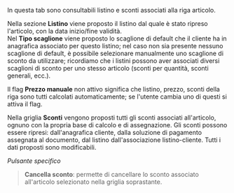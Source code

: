 In questa tab sono consultabili listino e sconti associati alla riga articolo.     

Nella sezione **Listino** viene proposto il listino dal quale è stato ripreso l'articolo, con la data inizio/fine validità.     
Nel **Tipo scaglione** viene proposto lo scaglione di default che il cliente ha in anagrafica associato per questo listino; nel caso non sia presente nessuno scaglione di default, è possibile selezionare manualmente uno scaglione di sconto da utilizzare; ricordiamo che i listini possono aver associati diversi scaglioni di sconto per uno stesso articolo (sconti per quantità, sconti generali, ecc.).     

Il flag **Prezzo manuale** non attivo significa che listino, prezzo, sconti della riga sono tutti calcolati automaticamente; se l'utente cambia uno di questi si attiva il flag.       

Nella griglia **Sconti** vengono proposti tutti gli sconti associati all'articolo, ognuno con la propria base di calcolo e di assegnazione. Gli sconti possono essere ripresi: dall'anagrafica cliente, dalla soluzione di pagamento assegnata al documento, dal listino dall'associazione listino-cliente. Tutti i dati proposti sono modificabili.

*Pulsante specifico*

> **Cancella sconto**: permette di cancellare lo sconto associato all'articolo selezionato nella griglia soprastante.